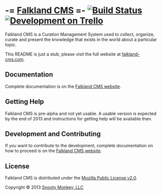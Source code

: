 -= [Falkland CMS](http://falkland-cms.com) =- [![Build Status](https://travis-ci.org/SnootyMonkey/Falkland-CMS.png?branch=master)](https://travis-ci.org/SnootyMonkey/Falkland-CMS) [![Development on Trello](http://snooty-monkey-open-images.s3.amazonaws.com/managed_on_trello.jpg)](https://trello.com/b/UgzPjFAX/falkland-cms)
============

Falkland CMS is a Curation Management System used to collect, organize, curate and present the knowledge that exists in the world about a particular topic.

This README is just a stub, please visit the full website at [falkland-cms.com](http://falkland-cms.com).

## Documentation

Complete documentation is on the [Falkland CMS website](http://falkland-cms.com).

## Getting Help

Falkland CMS is pre-alpha and not yet usable. A usable version is expected by the end of 2013 and instructions for getting help will be available then.

## Development and Contributing

If you want to contribute to the development, complete documentation on how to proceed is on the [Falkland CMS website](http://falkland-cms.com/contributing.html).

## License

Falkland CMS is distributed under the [Mozilla Public License v2.0](http://www.mozilla.org/MPL/2.0/).

Copyright © 2013 [Snooty Monkey, LLC](http://snootymonkey.com/)